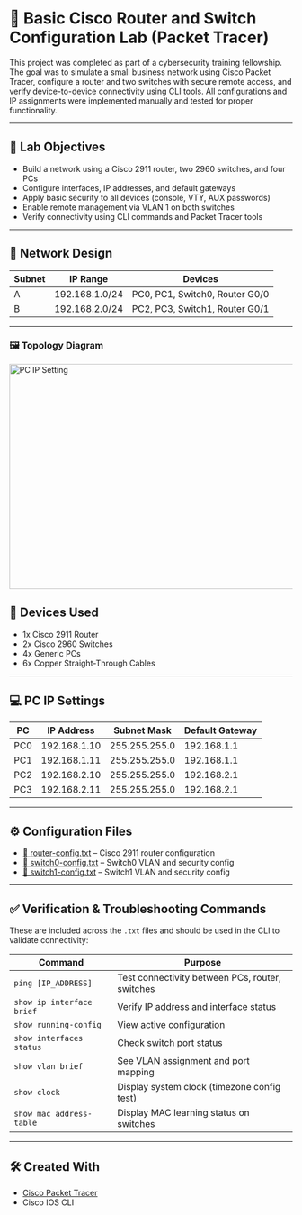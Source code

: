 # 🧪 Basic Cisco Router and Switch Configuration Lab (Packet Tracer)

This project was completed as part of a cybersecurity training fellowship. The goal was to simulate a small business network using Cisco Packet Tracer, configure a router and two switches with secure remote access, and verify device-to-device connectivity using CLI tools. All configurations and IP assignments were implemented manually and tested for proper functionality.

---

## 🎯 Lab Objectives

- Build a network using a Cisco 2911 router, two 2960 switches, and four PCs
- Configure interfaces, IP addresses, and default gateways
- Apply basic security to all devices (console, VTY, AUX passwords)
- Enable remote management via VLAN 1 on both switches
- Verify connectivity using CLI commands and Packet Tracer tools

---

## 🧱 Network Design

| Subnet | IP Range           | Devices                         |
|--------|--------------------|---------------------------------|
| A      | 192.168.1.0/24     | PC0, PC1, Switch0, Router G0/0  |
| B      | 192.168.2.0/24     | PC2, PC3, Switch1, Router G0/1  |

---

### 🖼️ Topology Diagram

<img width="1366" height="400" alt="PC IP Setting" src="https://github.com/user-attachments/assets/dca313b7-f8e1-4545-bbd3-426d963d6146" />

## 🧰 Devices Used

- 1x Cisco 2911 Router
- 2x Cisco 2960 Switches
- 4x Generic PCs
- 6x Copper Straight-Through Cables

---

## 💻 PC IP Settings

| PC   | IP Address      | Subnet Mask     | Default Gateway   |
|------|------------------|------------------|--------------------|
| PC0  | 192.168.1.10     | 255.255.255.0    | 192.168.1.1        |
| PC1  | 192.168.1.11     | 255.255.255.0    | 192.168.1.1        |
| PC2  | 192.168.2.10     | 255.255.255.0    | 192.168.2.1        |
| PC3  | 192.168.2.11     | 255.255.255.0    | 192.168.2.1        |

---

## ⚙️ Configuration Files

- [📄 router-config.txt](./router-config.txt) – Cisco 2911 router configuration
- [📄 switch0-config.txt](./switch0-config.txt) – Switch0 VLAN and security config
- [📄 switch1-config.txt](./switch1-config.txt) – Switch1 VLAN and security config

---

## ✅ Verification & Troubleshooting Commands

These are included across the `.txt` files and should be used in the CLI to validate connectivity:

| Command                      | Purpose                                          |
|-----------------------------|--------------------------------------------------|
| `ping [IP_ADDRESS]`         | Test connectivity between PCs, router, switches |
| `show ip interface brief`   | Verify IP address and interface status           |
| `show running-config`       | View active configuration                        |
| `show interfaces status`    | Check switch port status                         |
| `show vlan brief`           | See VLAN assignment and port mapping             |
| `show clock`                | Display system clock (timezone config test)      |
| `show mac address-table`    | Display MAC learning status on switches          |

---

## 🛠️ Created With

- [Cisco Packet Tracer](https://www.netacad.com/courses/packet-tracer)
- Cisco IOS CLI

